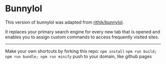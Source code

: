# Bunnylol
This version of bunnylol was adapted from <a href="https://github.com/rithik/bunnylol">rithik/bunnylol</a>.

It replaces your primary search engine for every new tab that is opened and enables you to assign custom commands to access frequently visited sites.

___
Make your own shortcuts by forking this repo:
`npm install`
`npm run build; npm run bundle; npm run minify`
push to your domain, like github pages 